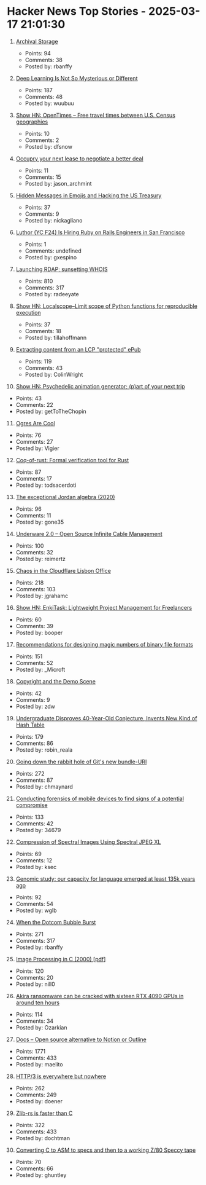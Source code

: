 # Hacker News Top Stories - 2025-03-17 21:01:30

1. [Archival Storage](https://blog.dshr.org/2025/03/archival-storage.html)
   - Points: 94
   - Comments: 38
   - Posted by: rbanffy

2. [Deep Learning Is Not So Mysterious or Different](https://arxiv.org/abs/2503.02113)
   - Points: 187
   - Comments: 48
   - Posted by: wuubuu

3. [Show HN: OpenTimes – Free travel times between U.S. Census geographies](https://opentimes.org)
   - Points: 10
   - Comments: 2
   - Posted by: dfsnow

4. [Occupry your next lease to negotiate a better deal](https://occupry.com)
   - Points: 11
   - Comments: 15
   - Posted by: jason_archmint

5. [Hidden Messages in Emojis and Hacking the US Treasury](https://slamdunksoftware.substack.com/p/hidden-messages-in-emojis-and-hacking)
   - Points: 37
   - Comments: 9
   - Posted by: nickagliano

6. [Luthor (YC F24) Is Hiring Ruby on Rails Engineers in San Francisco](https://www.ycombinator.com/companies/luthor/jobs/HKrdhp0-staff-senior-software-engineer-backend-fullstack)
   - Points: 1
   - Comments: undefined
   - Posted by: gxespino

7. [Launching RDAP; sunsetting WHOIS](https://www.icann.org/en/announcements/details/icann-update-launching-rdap-sunsetting-whois-27-01-2025-en)
   - Points: 810
   - Comments: 317
   - Posted by: radeeyate

8. [Show HN: Localscope–Limit scope of Python functions for reproducible execution](https://localscope.readthedocs.io/en/latest/)
   - Points: 37
   - Comments: 18
   - Posted by: tillahoffmann

9. [Extracting content from an LCP "protected" ePub](https://shkspr.mobi/blog/2025/03/towards-extracting-content-from-an-lcp-protected-epub/)
   - Points: 119
   - Comments: 43
   - Posted by: ColinWright

10. [Show HN: Psychedelic animation generator; (p)art of your next trip](https://collidingscopes.github.io/liquid-shape-distortions/)
   - Points: 43
   - Comments: 22
   - Posted by: getToTheChopin

11. [Ogres Are Cool](https://www.lrb.co.uk/the-paper/v47/n05/colin-burrow/ogres-are-cool)
   - Points: 76
   - Comments: 27
   - Posted by: Vigier

12. [Coq-of-rust: Formal verification tool for Rust](https://github.com/formal-land/coq-of-rust)
   - Points: 87
   - Comments: 17
   - Posted by: todsacerdoti

13. [The exceptional Jordan algebra (2020)](https://cp4space.hatsya.com/2020/10/28/the-exceptional-jordan-algebra/)
   - Points: 96
   - Comments: 11
   - Posted by: gone35

14. [Underware 2.0 – Open Source Infinite Cable Management](https://makerworld.com/en/models/783010-underware-2-0-infinite-cable-management)
   - Points: 100
   - Comments: 32
   - Posted by: reimertz

15. [Chaos in the Cloudflare Lisbon Office](https://blog.cloudflare.com/chaos-in-cloudflare-lisbon-office-securing-the-internet-with-wave-motion/)
   - Points: 218
   - Comments: 103
   - Posted by: jgrahamc

16. [Show HN: EnkiTask: Lightweight Project Management for Freelancers](https://enkitask.com/)
   - Points: 60
   - Comments: 39
   - Posted by: booper

17. [Recommendations for designing magic numbers of binary file formats](https://hackers.town/@zwol/114155595855705796)
   - Points: 151
   - Comments: 52
   - Posted by: _Microft

18. [Copyright and the Demo Scene](https://www.datagubbe.se/scenecop/)
   - Points: 42
   - Comments: 9
   - Posted by: zdw

19. [Undergraduate Disproves 40-Year-Old Conjecture, Invents New Kind of Hash Table](https://www.wired.com/story/undergraduate-upends-a-40-year-old-data-science-conjecture/)
   - Points: 179
   - Comments: 86
   - Posted by: robin_reala

20. [Going down the rabbit hole of Git's new bundle-URI](https://blog.gitbutler.com/going-down-the-rabbit-hole-of-gits-new-bundle-uri/)
   - Points: 272
   - Comments: 87
   - Posted by: chmaynard

21. [Conducting forensics of mobile devices to find signs of a potential compromise](https://github.com/mvt-project/mvt)
   - Points: 133
   - Comments: 42
   - Posted by: 34679

22. [Compression of Spectral Images Using Spectral JPEG XL](https://jcgt.org/published/0014/01/04/)
   - Points: 69
   - Comments: 12
   - Posted by: ksec

23. [Genomic study: our capacity for language emerged at least 135k years ago](https://phys.org/news/2025-03-genomic-capacity-language-emerged-years.html)
   - Points: 92
   - Comments: 54
   - Posted by: wglb

24. [When the Dotcom Bubble Burst](https://dfarq.homeip.net/when-the-dotcom-bubble-burst/)
   - Points: 271
   - Comments: 317
   - Posted by: rbanffy

25. [Image Processing in C (2000) [pdf]](https://homepages.inf.ed.ac.uk/rbf/BOOKS/PHILLIPS/cips2ed.pdf)
   - Points: 120
   - Comments: 20
   - Posted by: nill0

26. [Akira ransomware can be cracked with sixteen RTX 4090 GPUs in around ten hours](https://www.tomshardware.com/tech-industry/cyber-security/akira-ransomware-cracked-with-rtx-4090-new-exploit-to-brute-force-encryption-attack)
   - Points: 114
   - Comments: 34
   - Posted by: Ozarkian

27. [Docs – Open source alternative to Notion or Outline](https://github.com/suitenumerique/docs)
   - Points: 1771
   - Comments: 433
   - Posted by: maelito

28. [HTTP/3 is everywhere but nowhere](https://httptoolkit.com/blog/http3-quic-open-source-support-nowhere/)
   - Points: 262
   - Comments: 249
   - Posted by: doener

29. [Zlib-rs is faster than C](https://trifectatech.org/blog/zlib-rs-is-faster-than-c/)
   - Points: 322
   - Comments: 433
   - Posted by: dochtman

30. [Converting C to ASM to specs and then to a working Z/80 Speccy tape](https://ghuntley.com/z80/)
   - Points: 70
   - Comments: 66
   - Posted by: ghuntley

